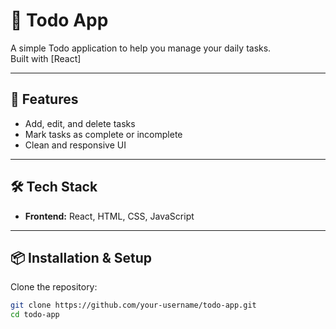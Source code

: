 # 📝 Todo App

A simple Todo application to help you manage your daily tasks.  
Built with [React]

---

## 🚀 Features
- Add, edit, and delete tasks  
- Mark tasks as complete or incomplete   
- Clean and responsive UI    

---

## 🛠️ Tech Stack
- **Frontend:** React, HTML, CSS, JavaScript    

---

## 📦 Installation & Setup

Clone the repository:
```bash
git clone https://github.com/your-username/todo-app.git
cd todo-app

